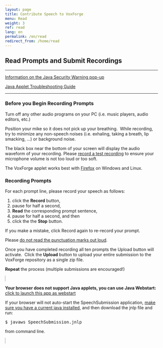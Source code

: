 ```yaml
---
layout: page
title: Contribute Speech to VoxForge
menu: Read
weight: 3
ref: read
lang: en
permalink: /en/read
redirect_from: /home/read
---
```

Read Prompts and Submit Recordings
----------------------------------

---

[Information on the Java Security Warning pop-up]

[Java Applet Troubleshooting Guide]

---

### Before you Begin Recording Prompts

Turn off any other audio programs on your PC (i.e. music players, audio
editors, etc.)

Position your mike so it does not pick up your breathing.  While
recording, try to minimize any non-speech noises (i.e. exhaling, taking
a breath, lip smacking, ...) or background noise. 

The black box near the bottom of your screen will display the audio
waveform of your recording. Please [record a test recording] to ensure
your microphone volume is not too loud or too soft.

The VoxForge applet works best with [Firefox] on Windows and Linux.

### Recording Prompts 

For each prompt line, please record your speech as follows:

1.  click the **Record** button,
2.  pause for half a second,
3.  **Read** the corresponding prompt sentence,
4.  pause for half a second, and then
5.  click the the **Stop** button.

If you make a mistake, click Record again to re-record your prompt.

Please [do not read the punctuation marks out loud].

Once you have completed recording all ten prompts the Upload button will
activate.  Click the **Upload** button to upload your entire submission
to the VoxForge repository as a single zip file.

**Repeat** the process (multiple submissions are encouraged!)
<div>
<applet mayscript="mayscript" style="border: 1px solid rgb(153,153,153);" name="VoxForge.org Speech Submission Application" code="speechrecorder/RecorderApplet.class" width="950" height="1050">
 <param value="http://read.voxforge1.org/speech/" name="codebase"> 
 <param value="speechrecorder.jar" name="archive">
 <param value="speechrecorder.jar" name="cache_archive">
 <param value="0.2.5" name="cache_version"> 
 <param value="application/x-java-applet;version=0.2.5" name="type"> 
 <param value="true" name="scriptable">
 <param value="http://read.voxforge1.org/speech/javaUploadServer.php" name="destination"> 
 <param value="http://www.voxforge.org/EN/endpage" name="endpage">
 <param value="" name="cookie">
 <param value="EN" name="language">

<br>
<p><b>Your browser does not support Java applets, you can use Java Webstart:</b> <a href="http://read.voxforge1.org/speech/SpeechSubmission.jnlp" onclick="return launchApplication('SpeechSubmission.jnlp');">click to launch this app as webstart</a></p>

<p>If your browser will not auto-start the SpeechSubmission application, <a href="https://www.java.com/en/download/installed.jsp"> make sure you have a current java installed</a>, and then download the jnlp file and run:</p>
<pre>
$ javaws SpeechSubmission.jnlp 
</pre>
<p>from command line.</p>
</applet>
</div>

  [Information on the Java Security Warning pop-up]: /home/read2/java-security-warning
  [Java Applet Troubleshooting Guide]: /home/read2/java
  [record a test recording]: http://www.voxforge.org/home/read/recording-how-to
  [Firefox]: http://www.mozilla.org/en-US/firefox/products/
  [Seamonkey]: http://www.seamonkey-project.org/
  [do not read the punctuation marks out loud]: http://www.voxforge.org/home/read2/comments/punctuation2


